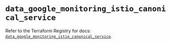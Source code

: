 # `data_google_monitoring_istio_canonical_service`

Refer to the Terraform Registry for docs: [`data_google_monitoring_istio_canonical_service`](https://registry.terraform.io/providers/hashicorp/google/5.45.2/docs/data-sources/monitoring_istio_canonical_service).

